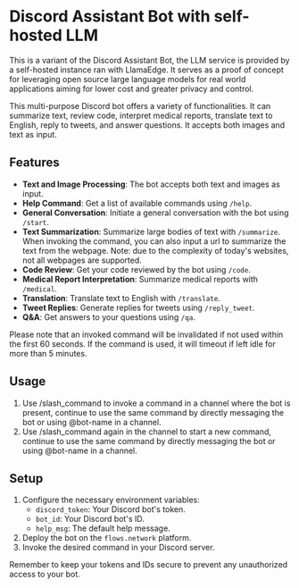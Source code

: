 # Discord Assistant Bot with self-hosted LLM

This is a variant of the Discord Assistant Bot, the LLM service is provided by a self-hosted instance ran with LlamaEdge. It serves as a proof of concept for leveraging open source large language models for real world applications aiming for lower cost and greater privacy and control.

This multi-purpose Discord bot offers a variety of functionalities. It can summarize text, review code, interpret medical reports, translate text to English, reply to tweets, and answer questions. It accepts both images and text as input.

## Features

- **Text and Image Processing**: The bot accepts both text and images as input. 
- **Help Command**: Get a list of available commands using `/help`.
- **General Conversation**: Initiate a general conversation with the bot using `/start`.
- **Text Summarization**: Summarize large bodies of text with `/summarize`. When invoking the command, you can also input a url to summarize the text from the webpage. Note: due to the complexity of today's websites, not all webpages are supported.
- **Code Review**: Get your code reviewed by the bot using `/code`.
- **Medical Report Interpretation**: Summarize medical reports with `/medical`.
- **Translation**: Translate text to English with `/translate`.
- **Tweet Replies**: Generate replies for tweets using `/reply_tweet`.
- **Q&A**: Get answers to your questions using `/qa`.

Please note that an invoked command will be invalidated if not used within the first 60 seconds. If the command is used, it will timeout if left idle for more than 5 minutes.

## Usage

1. Use /slash_command to invoke a command in a channel where the bot is present, continue to use the same command by directly messaging the bot or using @bot-name in a channel.
2. Use /slash_command again in the channel to start a new command, continue to use the same command by directly messaging the bot or using @bot-name in a channel.

## Setup

1. Configure the necessary environment variables:
   - `discord_token`: Your Discord bot's token.
   - `bot_id`: Your Discord bot's ID.
   - `help_msg`: The default help message.
2. Deploy the bot on the `flows.network` platform.
3. Invoke the desired command in your Discord server. 

Remember to keep your tokens and IDs secure to prevent any unauthorized access to your bot.
